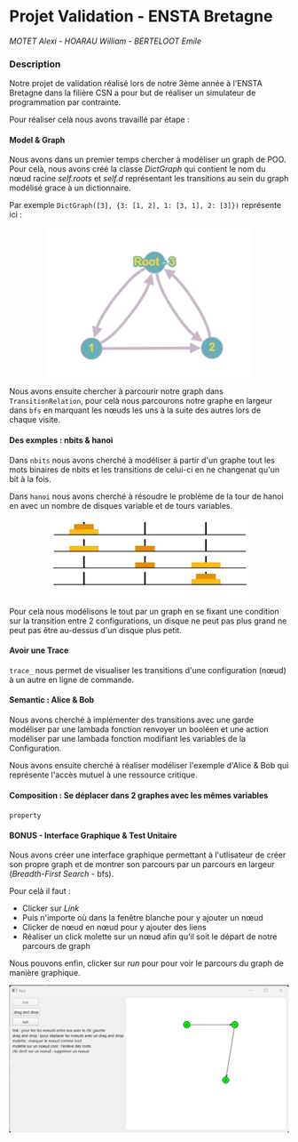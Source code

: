 # Projet Validation - ENSTA Bretagne
*MOTET Alexi - HOARAU William - BERTELOOT Emile*

### Description
Notre projet de validation réalisé lors de notre 3ème année à l'ENSTA Bretagne 
dans la filière CSN a pour but de réaliser un simulateur de programmation par contrainte.

Pour réaliser celà nous avons travaillé par étape :

#### Model & Graph
Nous avons dans un premier temps chercher à modéliser un graph de POO. Pour celà, nous avons créé la classe *DictGraph* qui contient le nom du nœud racine *self.roots* et *self.d* représentant les transitions au sein du graph modélisé grace à un dictionnaire.

Par exemple ``DictGraph([3], {3: [1, 2], 1: [3, 1], 2: [3]})`` représente ici :

<p align="center"> <img src="img_1.png">

Nous avons ensuite chercher à parcourir notre graph dans ``TransitionRelation``, pour celà nous parcourons notre graphe en largeur dans ``bfs`` en marquant les nœuds les uns à la suite des autres lors de chaque visite.

#### Des exmples : nbits & hanoi

Dans ``nbits`` nous avons cherché à modéliser à partir d'un graphe tout les mots binaires de nbits et les transitions de celui-ci en ne changenat qu'un bit à la fois.

Dans ``hanoi`` nous avons cherché à résoudre le problème de la tour de hanoi en avec un nombre de disques variable et de tours variables.
<p align="center"> <img src="img_2.png">

Pour celà nous modélisons le tout par un graph en se fixant une condition sur la transition entre 2 configurations, un disque ne peut pas plus grand ne peut pas être au-dessus d'un disque plus petit.

#### Avoir une Trace

``trace_`` nous permet de visualiser les transitions d'une configuration (nœud) à un autre en ligne de commande.

#### Semantic  : Alice & Bob

Nous avons cherché à implémenter des transitions avec une garde modéliser par une lambada fonction renvoyer un booléen et une action modéliser par une lambada fonction modifiant les variables de la Configuration.

Nous avons ensuite cherché à réaliser modéliser l'exemple d'Alice & Bob qui représente l'accès mutuel à une ressource critique. 

#### Composition : Se déplacer dans 2 graphes avec les mêmes variables

``property``

#### BONUS - Interface Graphique & Test Unitaire

Nous avons créer une interface graphique permettant à l'utlisateur de créer son propre graph et de montrer son parcours par un parcours en largeur (*Breadth-First Search* - bfs).

Pour celà il faut :

* Clicker sur *Link*
* Puis n'importe où dans la fenêtre blanche pour y ajouter un nœud
* Clicker de nœud en nœud pour y ajouter des liens
* Réaliser un click molette sur un nœud afin qu'il soit le départ de notre parcours de graph

Nous pouvons enfin, clicker sur *run* pour pour voir le parcours du graph de manière graphique.
<p align="center"> <img src="img.png">